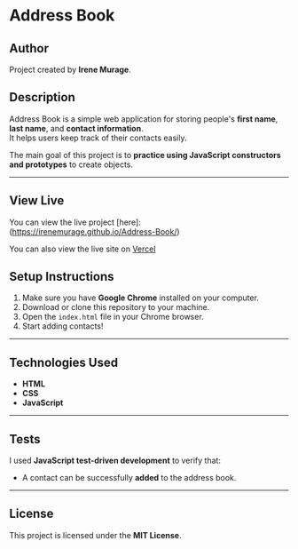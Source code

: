 
# Address Book

## Author
Project created by **Irene Murage**.

## Description
Address Book is a simple web application for storing people's **first name**, **last name**, and **contact information**.  
It helps users keep track of their contacts easily.

The main goal of this project is to **practice using JavaScript constructors and prototypes** to create objects.

---
## View Live
You can view the live project [here]:
(https://irenemurage.github.io/Address-Book/)

You can also view the live site on [Vercel](https://address-book-one-umber.vercel.app/)

## Setup Instructions
1. Make sure you have **Google Chrome** installed on your computer.
2. Download or clone this repository to your machine.
3. Open the `index.html` file in your Chrome browser.
4. Start adding contacts!

---

## Technologies Used
- **HTML**
- **CSS**
- **JavaScript**

---

## Tests
I used **JavaScript test-driven development** to verify that:
- A contact can be successfully **added** to the address book.


---

## License
This project is licensed under the **MIT License**.  
